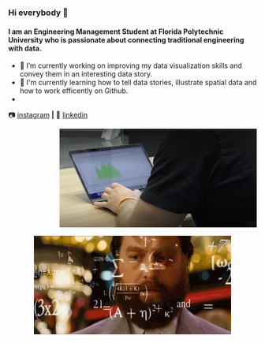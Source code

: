 ### Hi everybody 👋

#### I am an Engineering Management Student at Florida Polytechnic University who is passionate about connecting traditional engineering with data.


- 🔭 I’m currently working on improving my data visualization skills and convey them in an interesting data story.
- 🌱 I'm currently learning how to tell data stories, illustrate spatial data and how to work efficently on Github.
- 

📷 [instagram][instagram] **|** 
👔 [linkedin][linkedin]

[instagram]: https://instagram.com/tommnn_
[linkedin]: https://www.linkedin.com/in/tom-mann-180a261a0/

<p align="right">
  <img src="https://github.com/Tommnn/Tommnn/blob/c4cf089ceb909e13b101d65f8918d86bb1cd862b/picture_coding.png" width="400" height="200"> 
</p>

<p align="center">
  <img src="https://github.com/Tommnn/Tommnn/blob/9d9d57712b0bb1f7044384fa09055fd5d557745a/Hangover.gif" width="400" height="200">
</p>
